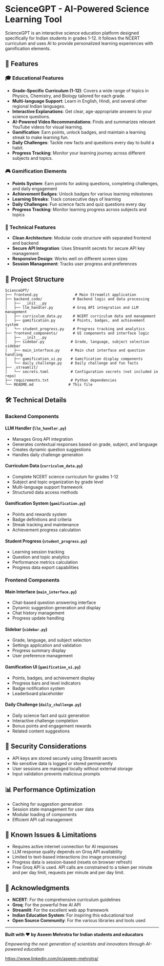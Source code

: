 # ScienceGPT - AI-Powered Science Learning Tool

ScienceGPT is an interactive science education platform designed specifically for Indian students in grades 1-12. It follows the NCERT curriculum and uses AI to provide personalized learning experiences with gamification elements.

## 🌟 Features

### 🎓 Educational Features
* **Grade-Specific Curriculum (1-12)**: Covers a wide range of topics in Physics, Chemistry, and Biology tailored for each grade.
* **Multi-language Support**: Learn in English, Hindi, and several other regional Indian languages.
* **Interactive Explanations**: Get clear, age-appropriate answers to your science questions.
* **AI-Powered Video Recommendations**: Finds and summarizes relevant YouTube videos for visual learning.
* **Gamification**: Earn points, unlock badges, and maintain a learning streak to make learning fun.
* **Daily Challenges**: Tackle new facts and questions every day to build a habit.
* **Progress Tracking**: Monitor your learning journey across different subjects and topics.

### 🎮 Gamification Elements
- **Points System**: Earn points for asking questions, completing challenges, and daily engagement
- **Achievement Badges**: Unlock badges for various learning milestones
- **Learning Streaks**: Track consecutive days of learning
- **Daily Challenges**: Fun science facts and quiz questions every day
- **Progress Tracking**: Monitor learning progress across subjects and topics

### 🔧 Technical Features
- **Clean Architecture**: Modular code structure with separated frontend and backend
- **Secure API Integration**: Uses Streamlit secrets for secure API key management
- **Responsive Design**: Works well on different screen sizes
- **Session Management**: Tracks user progress and preferences

## 📁 Project Structure

```
ScienceGPT/
├── frontend.py                 # Main Streamlit application
├── backend_code/              # Backend logic and data processing
│   ├── __init__.py
│   ├── llm_handler.py         # Groq API integration and LLM management
│   ├── curriculum_data.py     # NCERT curriculum data and management
│   ├── gamification.py        # Points, badges, and achievement system
│   └── student_progress.py    # Progress tracking and analytics
├── frontend_components/       # UI components and interface logic
│   ├── __init__.py
│   ├── sidebar.py            # Grade, language, subject selection sidebar
│   ├── main_interface.py     # Main chat interface and question handling
│   ├── gamification_ui.py    # Gamification display components
│   └── daily_challenge.py    # Daily challenge and fun facts
├── .streamlit/
│   └── secrets.toml          # Configuration secrets (not included in repo)
├── requirements.txt          # Python dependencies
└── README.md                # This file
```


## 🛠️ Technical Details

### Backend Components

#### LLM Handler (`llm_handler.py`)
- Manages Groq API integration
- Generates contextual responses based on grade, subject, and language
- Creates dynamic question suggestions
- Handles daily challenge generation

#### Curriculum Data (`curriculum_data.py`)
- Complete NCERT science curriculum for grades 1-12
- Subject and topic organization by grade level
- Multi-language support framework
- Structured data access methods

#### Gamification System (`gamification.py`)
- Points and rewards system
- Badge definitions and criteria
- Streak tracking and maintenance
- Achievement progress calculation

#### Student Progress (`student_progress.py`)
- Learning session tracking
- Question and topic analytics
- Performance metrics calculation
- Progress data export capabilities

### Frontend Components

#### Main Interface (`main_interface.py`)
- Chat-based question answering interface
- Dynamic suggestion generation and display
- Chat history management
- Progress update handling

#### Sidebar (`sidebar.py`)
- Grade, language, and subject selection
- Settings application and validation
- Progress summary display
- User preference management

#### Gamification UI (`gamification_ui.py`)
- Points, badges, and achievement display
- Progress bars and level indicators
- Badge notification system
- Leaderboard placeholder

#### Daily Challenge (`daily_challenge.py`)
- Daily science fact and quiz generation
- Interactive challenge completion
- Bonus points and engagement rewards
- Related content suggestions


## 🔐 Security Considerations

- API keys are stored securely using Streamlit secrets
- No sensitive data is logged or stored permanently
- User sessions are managed locally without external storage
- Input validation prevents malicious prompts

## 📊 Performance Optimization

- Caching for suggestion generation
- Session state management for user data
- Modular loading of components
- Efficient API call management


## 🐛 Known Issues & Limitations

- Requires active internet connection for AI responses
- LLM response quality depends on Groq API availability
- Limited to text-based interactions (no image processing)
- Progress data is session-based (resets on browser refresh)
- Free Groq API is used. API calls are constrained to a token per minute and per day limit, requests per minute and per day limit.

## 🙏 Acknowledgments

- **NCERT**: For the comprehensive curriculum guidelines
- **Groq**: For the powerful free AI API
- **Streamlit**: For the excellent web app framework
- **Indian Education System**: For inspiring this educational tool
- **Open Source Community**: For the various libraries and tools used

---

**Built with ❤️ by Aseem Mehrotra for Indian students and educators**

*Empowering the next generation of scientists and innovators through AI-powered education*


<https://www.linkedin.com/in/aseem-mehrotra/>
